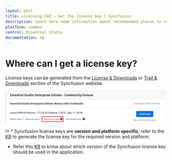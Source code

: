 ```yaml
---
layout: post
title: Licensing FAQ – Get the license key | Syncfusion
description: Learn here some information about recommended places to register the Syncfusion license key in your application.
platform: common
control: Essential Studio
documentation: ug
---
```


# Where can I get a license key?

License keys can be generated from the [License & Downloads](https://syncfusion.com/account/downloads) or [Trail & Downloads](https://www.syncfusion.com/account/manage-trials/downloads) section of the Syncfusion website. 

![Get License Key](licensing-images/generate-license.png)

I> * Syncfusion license keys are **version and platform specific**, refer to the [KB](https://www.syncfusion.com/kb/8976/how-to-generate-license-key-for-licensed-products) to generate the license key for the required version and platform.
* Refer this [KB](https://www.syncfusion.com/kb/8951/which-version-syncfusion-license-key-should-i-use-in-my-application) to know about which version of the Syncfusion license key should be used in the application.




